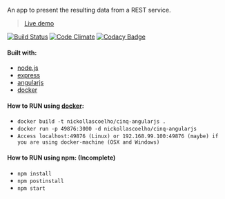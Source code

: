 An app to present the resulting data from a REST service.
> [Live demo](http://cinq-angularjs.herokuapp.com/)

[![Build Status](https://travis-ci.org/nickollascoelho/cinq-angularjs.svg?branch=master)](https://travis-ci.org/nickollascoelho/cinq-angularjs)
[![Code Climate](https://codeclimate.com/github/nickollascoelho/cinq-angularjs/badges/gpa.svg)](https://codeclimate.com/github/nickollascoelho/cinq-angularjs)
[![Codacy Badge](https://api.codacy.com/project/badge/grade/669ab8d171664afc940003a639b9bf68)](https://www.codacy.com/app/nickollas-coelho/cinq-angularjs)

#### Built with:
* [node.js](http://www.nodejs.org/)
* [express](http://www.expressjs.com/)
* [angularjs](https://angularjs.org/)
* [docker](https://www.docker.com/)

#### How to RUN using [docker](https://docs.docker.com/engine/installation/):
* `docker build -t nickollascoelho/cinq-angularjs .`
* `docker run -p 49876:3000 -d nickollascoelho/cinq-angularjs`
* `Access localhost:49876 (Linux) or 192.168.99.100:49876 (maybe) if you are using docker-machine (OSX and Windows)`

#### How to RUN using npm: (Incomplete)
* `npm install`
* `npm postinstall`
* `npm start`
